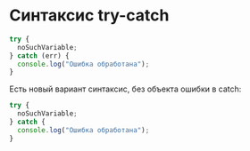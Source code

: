 # Синтаксис try-catch

```javascript
try {
  noSuchVariable;
} catch (err) {
  console.log("Ошибка обработана");
}
```

Есть новый вариант синтаксис, без объекта ошибки в catch:

```javascript
try {
  noSuchVariable;
} catch {
  console.log("Ошибка обработана");
}
```

